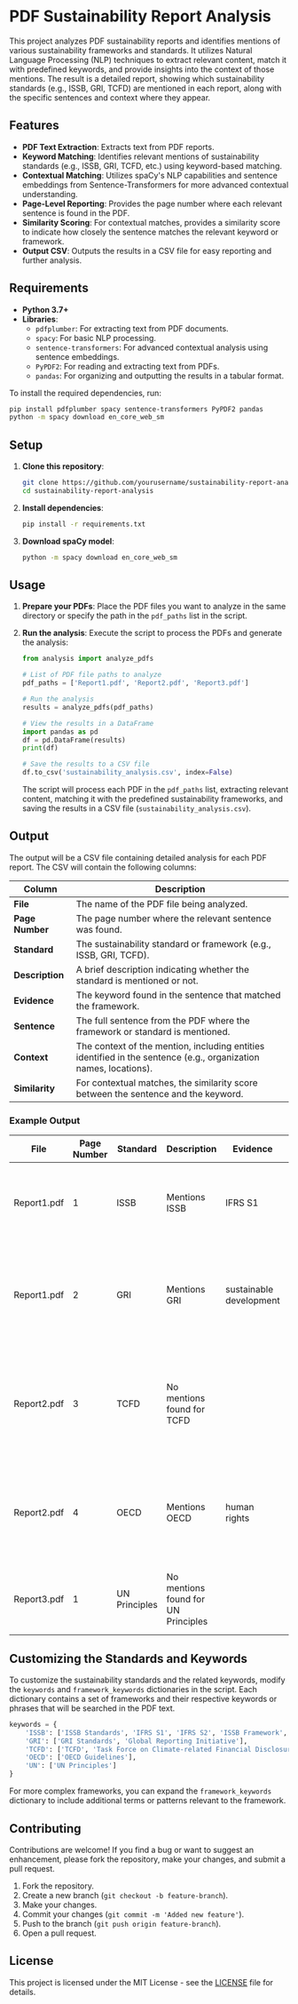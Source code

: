 # PDF Sustainability Report Analysis

This project analyzes PDF sustainability reports and identifies mentions of various sustainability frameworks and standards. It utilizes Natural Language Processing (NLP) techniques to extract relevant content, match it with predefined keywords, and provide insights into the context of those mentions. The result is a detailed report, showing which sustainability standards (e.g., ISSB, GRI, TCFD) are mentioned in each report, along with the specific sentences and context where they appear.

## Features

- **PDF Text Extraction**: Extracts text from PDF reports.
- **Keyword Matching**: Identifies relevant mentions of sustainability standards (e.g., ISSB, GRI, TCFD, etc.) using keyword-based matching.
- **Contextual Matching**: Utilizes spaCy's NLP capabilities and sentence embeddings from Sentence-Transformers for more advanced contextual understanding.
- **Page-Level Reporting**: Provides the page number where each relevant sentence is found in the PDF.
- **Similarity Scoring**: For contextual matches, provides a similarity score to indicate how closely the sentence matches the relevant keyword or framework.
- **Output CSV**: Outputs the results in a CSV file for easy reporting and further analysis.

## Requirements

- **Python 3.7+**
- **Libraries**:
  - `pdfplumber`: For extracting text from PDF documents.
  - `spacy`: For basic NLP processing.
  - `sentence-transformers`: For advanced contextual analysis using sentence embeddings.
  - `PyPDF2`: For reading and extracting text from PDFs.
  - `pandas`: For organizing and outputting the results in a tabular format.

To install the required dependencies, run:

```bash
pip install pdfplumber spacy sentence-transformers PyPDF2 pandas
python -m spacy download en_core_web_sm
```

## Setup

1. **Clone this repository**:
   ```bash
   git clone https://github.com/yourusername/sustainability-report-analysis.git
   cd sustainability-report-analysis
   ```

2. **Install dependencies**:
   ```bash
   pip install -r requirements.txt
   ```

3. **Download spaCy model**:
   ```bash
   python -m spacy download en_core_web_sm
   ```

## Usage

1. **Prepare your PDFs**:
   Place the PDF files you want to analyze in the same directory or specify the path in the `pdf_paths` list in the script.

2. **Run the analysis**:
   Execute the script to process the PDFs and generate the analysis:

   ```python
   from analysis import analyze_pdfs

   # List of PDF file paths to analyze
   pdf_paths = ['Report1.pdf', 'Report2.pdf', 'Report3.pdf']

   # Run the analysis
   results = analyze_pdfs(pdf_paths)

   # View the results in a DataFrame
   import pandas as pd
   df = pd.DataFrame(results)
   print(df)

   # Save the results to a CSV file
   df.to_csv('sustainability_analysis.csv', index=False)
   ```

   The script will process each PDF in the `pdf_paths` list, extracting relevant content, matching it with the predefined sustainability frameworks, and saving the results in a CSV file (`sustainability_analysis.csv`).

## Output

The output will be a CSV file containing detailed analysis for each PDF report. The CSV will contain the following columns:

| Column         | Description                                                               |
|----------------|---------------------------------------------------------------------------|
| **File**       | The name of the PDF file being analyzed.                                  |
| **Page Number**| The page number where the relevant sentence was found.                    |
| **Standard**   | The sustainability standard or framework (e.g., ISSB, GRI, TCFD).         |
| **Description**| A brief description indicating whether the standard is mentioned or not.  |
| **Evidence**   | The keyword found in the sentence that matched the framework.             |
| **Sentence**   | The full sentence from the PDF where the framework or standard is mentioned. |
| **Context**    | The context of the mention, including entities identified in the sentence (e.g., organization names, locations). |
| **Similarity** | For contextual matches, the similarity score between the sentence and the keyword. |

### Example Output

| File          | Page Number | Standard | Description                   | Evidence                | Sentence                                                                                     | Context                             | Similarity |
|---------------|-------------|----------|-------------------------------|-------------------------|----------------------------------------------------------------------------------------------|-------------------------------------|------------|
| Report1.pdf   | 1           | ISSB     | Mentions ISSB                 | IFRS S1                 | "The IFRS S1 standard outlines the approach for reporting sustainability risks."             | Entities: ["IFRS", "Financial"]    | 0.75       |
| Report1.pdf   | 2           | GRI      | Mentions GRI                  | sustainable development | "The company follows GRI guidelines to ensure sustainable development in its operations."     | Entities: ["GRI", "company"]       | 0.80       |
| Report2.pdf   | 3           | TCFD     | No mentions found for TCFD    |                         | "The company has no specific policy regarding climate-related financial disclosures."        | No entities found                  | N/A        |
| Report2.pdf   | 4           | OECD     | Mentions OECD                 | human rights            | "The organization adheres to OECD guidelines on human rights and responsible business."      | Entities: ["OECD", "organization"] | 0.85       |
| Report3.pdf   | 1           | UN Principles | No mentions found for UN Principles |                | "This report does not reference any UN sustainability principles."                           | No entities found                  | N/A        |

## Customizing the Standards and Keywords

To customize the sustainability standards and the related keywords, modify the `keywords` and `framework_keywords` dictionaries in the script. Each dictionary contains a set of frameworks and their respective keywords or phrases that will be searched in the PDF text.

```python
keywords = {
    'ISSB': ['ISSB Standards', 'IFRS S1', 'IFRS S2', 'ISSB Framework', 'International Sustainability Standards Board'],
    'GRI': ['GRI Standards', 'Global Reporting Initiative'],
    'TCFD': ['TCFD', 'Task Force on Climate-related Financial Disclosures'],
    'OECD': ['OECD Guidelines'],
    'UN': ['UN Principles']
}
```

For more complex frameworks, you can expand the `framework_keywords` dictionary to include additional terms or patterns relevant to the framework.

## Contributing

Contributions are welcome! If you find a bug or want to suggest an enhancement, please fork the repository, make your changes, and submit a pull request.

1. Fork the repository.
2. Create a new branch (`git checkout -b feature-branch`).
3. Make your changes.
4. Commit your changes (`git commit -m 'Added new feature'`).
5. Push to the branch (`git push origin feature-branch`).
6. Open a pull request.

## License

This project is licensed under the MIT License - see the [LICENSE](LICENSE) file for details.
